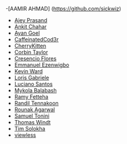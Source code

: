 <!-- Please follow ALPHABETICAL ORDER -->
-[AAMIR AHMAD] (https://github.com/sickwiz)
- [Ajey Prasand](https://github.com/ajeyprasand)
- [Ankit Chahar](https://github.com/AnkitChahar)
- [Ayan Goel](https://github.com/GAyan17)
- [CaffeinatedCod3r](https://github.com/CaffeinatedCod3r)
- [CherryKitten](https://github.com/CherryKitten)
- [Corbin Taylor](https://github.com/cjtaylor1990)
- [Cresencio Flores](https://github.com/CresencioF)
- [Emmanuel Ezenwigbo](https://github.com/SkyC0der)
- [Kevin Ward](https://github.com/Blueward12)
- [Loris Gabriele](https://github.com/Pyr0x1)
- [Luciano Santos](https://github.com/lucianosz7)
- [Mykola Balabash](https://github.com/twilderan)
- [Ramy Fetteha](https://github.com/NoirFLamme)
- [Randil Tennakoon](https://github.com/randiltennakoon)
- [Rounak Agarwal](https://github.com/agarwalrounak) 
- [Samuel Tonini](https://github.com/samuel-tonini)
- [Thomas Windt](https://github.com/WOLFI3654)
- [Tim Solokha](https://github.com/TimSolokha)
- [viewless](https://github.com/viewless)
